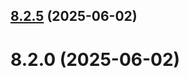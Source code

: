 ## [8.2.5](https://github.com/QueenAnya/Bail/compare/v8.2.0...v8.2.5) (2025-06-02)



# 8.2.0 (2025-06-02)



